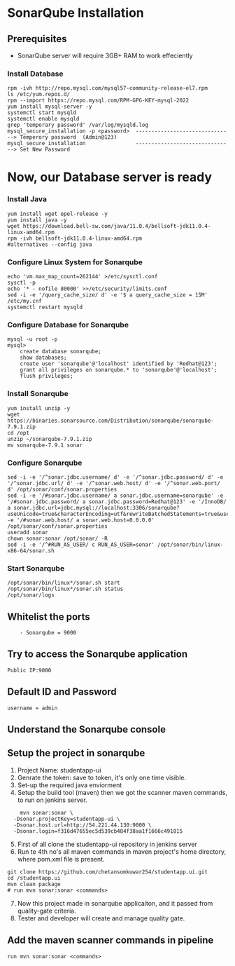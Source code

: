 # SonarQube Installation

## Prerequisites
- SonarQube server will require 3GB+ RAM to work effeciently

### Install Database
```shell
rpm -ivh http://repo.mysql.com/mysql57-community-release-el7.rpm
ls /etc/yum.repos.d/
rpm --import https://repo.mysql.com/RPM-GPG-KEY-mysql-2022
yum install mysql-server -y
systemctl start mysqld
systemctl enable mysqld
grep 'temporary password' /var/log/mysqld.log
mysql_secure_installation -p <password>  -------------------------------> Temperory password  (Admin@123)
mysql_secure_installation                -------------------------------> Set New Password
```
# Now, our Database server is ready #

### Install Java
```shell
yum install wget epel-release -y
yum install java -y
wget https://download.bell-sw.com/java/11.0.4/bellsoft-jdk11.0.4-linux-amd64.rpm
rpm -ivh bellsoft-jdk11.0.4-linux-amd64.rpm
#alternatives --config java
```

### Configure Linux System for Sonarqube
```shell
echo 'vm.max_map_count=262144' >/etc/sysctl.conf
sysctl -p
echo '* - nofile 80000' >>/etc/security/limits.conf
sed -i -e '/query_cache_size/ d' -e '$ a query_cache_size = 15M' /etc/my.cnf
systemctl restart mysqld
```
### Configure Database for Sonarqube
```shell
mysql -u root -p
mysql>
    create database sonarqube;
    show databases;
    create user 'sonarqube'@'localhost' identified by 'Redhat@123';
    grant all privileges on sonarqube.* to 'sonarqube'@'localhost';
    flush privileges;
```
### Install Sonarqube
```shell
yum install unzip -y
wget https://binaries.sonarsource.com/Distribution/sonarqube/sonarqube-7.9.1.zip
cd /opt
unzip ~/sonarqube-7.9.1.zip
mv sonarqube-7.9.1 sonar
```
### Configure Sonarqube
```shell
sed -i -e '/^sonar.jdbc.username/ d' -e '/^sonar.jdbc.password/ d' -e '/^sonar.jdbc.url/ d' -e '/^sonar.web.host/ d' -e '/^sonar.web.port/ d' /opt/sonar/conf/sonar.properties
sed -i -e '/#sonar.jdbc.username/ a sonar.jdbc.username=sonarqube' -e '/#sonar.jdbc.password/ a sonar.jdbc.password=Redhat@123' -e '/InnoDB/ a sonar.jdbc.url=jdbc.mysql://localhost:3306/sonarqube?useUnicode=true&characterEncoding=utf&rewriteBatchedStatements=true&useConfigs=maxPerformance' -e '/#sonar.web.host/ a sonar.web.host=0.0.0.0' /opt/sonar/conf/sonar.properties
useradd sonar
chown sonar:sonar /opt/sonar/ -R
sed -i -e '/^#RUN_AS_USER/ c RUN_AS_USER=sonar' /opt/sonar/bin/linux-x86-64/sonar.sh
```
### Start Sonarqube
```shell
/opt/sonar/bin/linux*/sonar.sh start
/opt/sonar/bin/linux*/sonar.sh status
/opt/sonar/logs
```

## Whitelist the ports
```shell
    - Sonarqube = 9000
```

## Try to access the Sonarqube application
```shell
Public IP:9000
```

## Default ID and Password
```shell
username = admin
```
## Understand the Sonarqube console

## Setup the project in sonarqube
1. Project Name: studentapp-ui
2. Genrate the token: save to token, it's only one time visible.
3. Set-up the required java enviorment
4. Setup the build tool (maven)
    then we got the scanner maven commands, to run on jenkins server.
```shell
    mvn sonar:sonar \
  -Dsonar.projectKey=studentapp-ui \
  -Dsonar.host.url=http://54.221.44.130:9000 \
  -Dsonar.login=f316d47655ec5d539cb484f38aa1f1666c491815
```
5. First of all clone the studentapp-ui repository in jenkins server
6. Run te 4th no's all maven commands in maven project's home directory, where pom.xml file is present.
```shell
git clone https://github.com/chetansomkuwar254/studentapp.ui.git
cd /studentapp.ui
mvn clean package
# run mvn sonar:sonar <commands>
```
7. Now this project made in sonarqube applicaiton, and it passed from quality-gate criteria.
8. Tester and developer will create and manage quality gate.

## Add the maven scanner commands in pipeline
```shell
run mvn sonar:sonar <commands>
```

